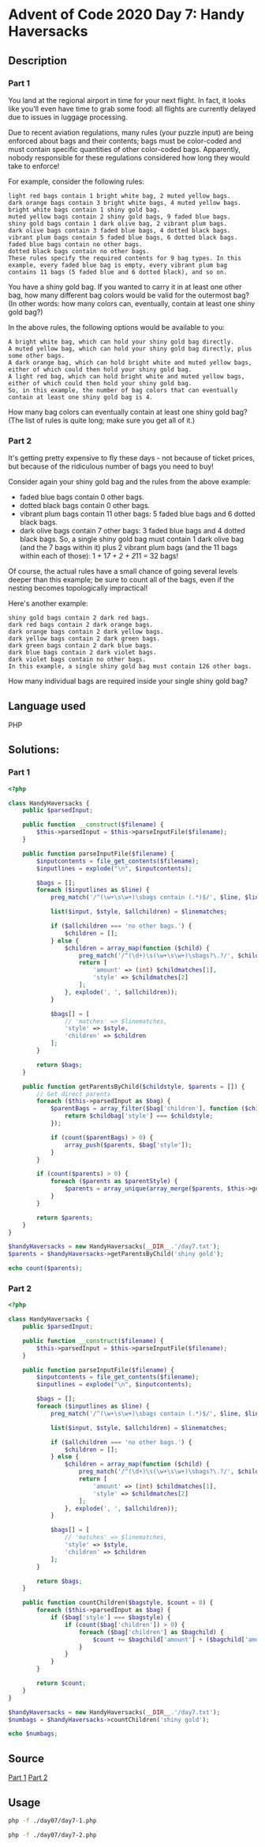 # Advent of Code 2020 Day 7: Handy Haversacks
## Description
### Part 1
You land at the regional airport in time for your next flight. In fact, it looks like you'll even have time to grab some food: all flights are currently delayed due to issues in luggage processing.

Due to recent aviation regulations, many rules (your puzzle input) are being enforced about bags and their contents; bags must be color-coded and must contain specific quantities of other color-coded bags. Apparently, nobody responsible for these regulations considered how long they would take to enforce!

For example, consider the following rules:
```
light red bags contain 1 bright white bag, 2 muted yellow bags.
dark orange bags contain 3 bright white bags, 4 muted yellow bags.
bright white bags contain 1 shiny gold bag.
muted yellow bags contain 2 shiny gold bags, 9 faded blue bags.
shiny gold bags contain 1 dark olive bag, 2 vibrant plum bags.
dark olive bags contain 3 faded blue bags, 4 dotted black bags.
vibrant plum bags contain 5 faded blue bags, 6 dotted black bags.
faded blue bags contain no other bags.
dotted black bags contain no other bags.
These rules specify the required contents for 9 bag types. In this example, every faded blue bag is empty, every vibrant plum bag contains 11 bags (5 faded blue and 6 dotted black), and so on.
```

You have a shiny gold bag. If you wanted to carry it in at least one other bag, how many different bag colors would be valid for the outermost bag? (In other words: how many colors can, eventually, contain at least one shiny gold bag?)

In the above rules, the following options would be available to you:
```
A bright white bag, which can hold your shiny gold bag directly.
A muted yellow bag, which can hold your shiny gold bag directly, plus some other bags.
A dark orange bag, which can hold bright white and muted yellow bags, either of which could then hold your shiny gold bag.
A light red bag, which can hold bright white and muted yellow bags, either of which could then hold your shiny gold bag.
So, in this example, the number of bag colors that can eventually contain at least one shiny gold bag is 4.
```

How many bag colors can eventually contain at least one shiny gold bag? (The list of rules is quite long; make sure you get all of it.)

### Part 2
It's getting pretty expensive to fly these days - not because of ticket prices, but because of the ridiculous number of bags you need to buy!

Consider again your shiny gold bag and the rules from the above example:
- faded blue bags contain 0 other bags.
- dotted black bags contain 0 other bags.
- vibrant plum bags contain 11 other bags: 5 faded blue bags and 6 dotted black bags.
- dark olive bags contain 7 other bags: 3 faded blue bags and 4 dotted black bags.
So, a single shiny gold bag must contain 1 dark olive bag (and the 7 bags within it) plus 2 vibrant plum bags (and the 11 bags within each of those): 1 + 1*7 + 2 + 2*11 = 32 bags!

Of course, the actual rules have a small chance of going several levels deeper than this example; be sure to count all of the bags, even if the nesting becomes topologically impractical!

Here's another example:
```
shiny gold bags contain 2 dark red bags.
dark red bags contain 2 dark orange bags.
dark orange bags contain 2 dark yellow bags.
dark yellow bags contain 2 dark green bags.
dark green bags contain 2 dark blue bags.
dark blue bags contain 2 dark violet bags.
dark violet bags contain no other bags.
In this example, a single shiny gold bag must contain 126 other bags.
```

How many individual bags are required inside your single shiny gold bag?

## Language used
PHP

## Solutions:
### Part 1
```php
<?php

class HandyHaversacks {
    public $parsedInput;

    public function __construct($filename) {
        $this->parsedInput = $this->parseInputFile($filename);
    }

    public function parseInputFile($filename) {
        $inputcontents = file_get_contents($filename);
        $inputlines = explode("\n", $inputcontents);

        $bags = [];
        foreach ($inputlines as $line) {
            preg_match('/^(\w+\s\w+)\sbags contain (.*)$/', $line, $linematches);

            list($input, $style, $allchildren) = $linematches;

            if ($allchildren === 'no other bags.') {
                $children = [];
            } else {
                $children = array_map(function ($child) {
                    preg_match('/^(\d+)\s(\w+\s\w+)\sbags?\.?/', $child, $childmatches);
                    return [
                        'amount' => (int) $childmatches[1],
                        'style' => $childmatches[2]
                    ];
                }, explode(', ', $allchildren));
            }

            $bags[] = [
                // 'matches' => $linematches,
                'style' => $style,
                'children' => $children
            ];
        }

        return $bags;
    }

    public function getParentsByChild($childstyle, $parents = []) {
        // Get direct parents
        foreach ($this->parsedInput as $bag) {
            $parentBags = array_filter($bag['children'], function ($childbag) use ($childstyle) {
                return $childbag['style'] === $childstyle;
            });

            if (count($parentBags) > 0) {
                array_push($parents, $bag['style']);
            }
        }

        if (count($parents) > 0) {
            foreach ($parents as $parentStyle) {
                $parents = array_unique(array_merge($parents, $this->getParentsByChild($parentStyle)));
            }
        }

        return $parents;      
    }
}

$handyHaversacks = new HandyHaversacks(__DIR__.'/day7.txt');
$parents = $handyHaversacks->getParentsByChild('shiny gold');

echo count($parents);
```

### Part 2
```php
<?php

class HandyHaversacks {
    public $parsedInput;

    public function __construct($filename) {
        $this->parsedInput = $this->parseInputFile($filename);
    }

    public function parseInputFile($filename) {
        $inputcontents = file_get_contents($filename);
        $inputlines = explode("\n", $inputcontents);

        $bags = [];
        foreach ($inputlines as $line) {
            preg_match('/^(\w+\s\w+)\sbags contain (.*)$/', $line, $linematches);

            list($input, $style, $allchildren) = $linematches;

            if ($allchildren === 'no other bags.') {
                $children = [];
            } else {
                $children = array_map(function ($child) {
                    preg_match('/^(\d+)\s(\w+\s\w+)\sbags?\.?/', $child, $childmatches);
                    return [
                        'amount' => (int) $childmatches[1],
                        'style' => $childmatches[2]
                    ];
                }, explode(', ', $allchildren));
            }

            $bags[] = [
                // 'matches' => $linematches,
                'style' => $style,
                'children' => $children
            ];
        }

        return $bags;
    }

    public function countChildren($bagstyle, $count = 0) {
        foreach ($this->parsedInput as $bag) {
            if ($bag['style'] === $bagstyle) {
                if (count($bag['children']) > 0) {                    
                    foreach ($bag['children'] as $bagchild) {
                        $count += $bagchild['amount'] + ($bagchild['amount'] * $this->countChildren($bagchild['style']));
                    }
                }
            }
        }

        return $count;
    }
}

$handyHaversacks = new HandyHaversacks(__DIR__.'/day7.txt');
$numbags = $handyHaversacks->countChildren('shiny gold');

echo $numbags;
```

## Source
[Part 1](./day7-1.php)
[Part 2](./day7-2.php)

## Usage
```bash
php -f ./day07/day7-1.php

php -f ./day07/day7-2.php
```
